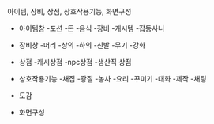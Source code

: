 아이템, 장비, 상점, 상호작용기능, 화면구성

- 아이템창
    -포션
    -돈
    -음식
    -장비
    -캐시템
    -잡동사니

- 장비창
    -머리
    -상의
    -하의
    -신발
    -무기
    -강화

- 상점
    -캐시상점
    -npc상점
    -생산직 상점


- 상호작용기능
    -채집
    -광질
    -농사
    -요리
    -꾸미기
    -대화
    -제작
    -채팅

- 도감

- 화면구성